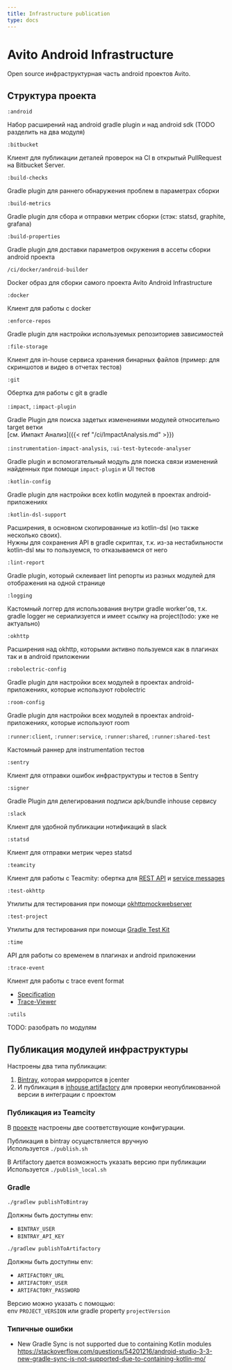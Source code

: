 ```yaml
---
title: Infrastructure publication
type: docs
---
```


# Avito Android Infrastructure

Open source инфраструктурная часть android проектов Avito.

## Структура проекта

`:android` 

Набор расширений над android gradle plugin и над android sdk (TODO разделить на два модуля)

`:bitbucket`

Клиент для публикации деталей проверок на CI в открытый PullRequest на Bitbucket Server.

`:build-checks`

Gradle plugin для раннего обнаружения проблем в параметрах сборки

`:build-metrics`

Gradle plugin для сбора и отправки метрик сборки (стэк: statsd, graphite, grafana)

`:build-properties`

Gradle plugin для доставки параметров окружения в ассеты сборки android проекта

`/ci/docker/android-builder`

Docker образ для сборки самого проекта Avito Android Infrastructure

`:docker`

Клиент для работы с docker

`:enforce-repos`

Gradle plugin для настройки используемых репозиториев зависимостей

`:file-storage`

Клиент для in-house сервиса хранения бинарных файлов (пример: для скриншотов и видео в отчетах тестов)

`:git`

Обертка для работы с git в gradle

`:impact`, `:impact-plugin`

Gradle Plugin для поиска задетых изменениями модулей относительно target ветки\
[см. Импакт Анализ]({{< ref "/ci/ImpactAnalysis.md" >}})

`:instrumentation-impact-analysis`, `:ui-test-bytecode-analyser`

Gradle plugin и вспомогательный модуль для поиска связи изменений найденных при помощи `impact-plugin` и UI тестов 

`:kotlin-config`

Gradle plugin для настройки всех kotlin модулей в проектах android-приложениях

`:kotlin-dsl-support`

Расширения, в основном скопированные из kotlin-dsl (но также несколько своих).\
Нужны для сохранения API в gradle скриптах, т.к. из-за нестабильности kotlin-dsl мы то пользуемся, то отказываемся от него

`:lint-report`

Gradle plugin, который склеивает lint репорты из разных модулей для отображения на одной странице

`:logging`

Кастомный логгер для использования внутри gradle worker'ов, т.к. gradle logger не сериализуется и имеет ссылку на project(todo: уже не актуально)

`:okhttp`

Расширения над okhttp, которыми активно пользуемся как в плагинах так и в android приложении

`:robolectric-config`

Gradle plugin для настройки всех модулей в проектах android-приложениях, которые используют robolectric

`:room-config`

Gradle plugin для настройки всех модулей в проектах android-приложениях, которые используют room

`:runner:client`, `:runner:service`, `:runner:shared`, `:runner:shared-test`

Кастомный раннер для instrumentation тестов

`:sentry`

Клиент для отправки ошибок инфраструктуры и тестов в Sentry

`:signer`

Gradle Plugin для делегирования подписи apk/bundle inhouse сервису

`:slack`

Клиент для удобной публикации нотификаций в slack

`:statsd`

Клиент для отправки метрик через statsd

`:teamcity`

Клиент для работы с Teacmity: обертка для [REST API](https://github.com/JetBrains/teamcity-rest-client) 
и [service messages](https://www.jetbrains.com/help/teamcity/build-script-interaction-with-teamcity.html#BuildScriptInteractionwithTeamCity-ServiceMessages)

`:test-okhttp` 

Утилиты для тестирования при помощи [okhttpmockwebserver](https://github.com/square/okhttp/tree/master/mockwebserver)

`:test-project`

Утилиты для тестирования при помощи [Gradle Test Kit](https://docs.gradle.org/current/userguide/test_kit.html)

`:time`

API для работы со временем в плагинах и android приложении

`:trace-event`

Клиент для работы с trace event format

- [Specification](https://docs.google.com/document/d/1CvAClvFfyA5R-PhYUmn5OOQtYMH4h6I0nSsKchNAySU/preview)
- [Trace-Viewer](https://github.com/catapult-project/catapult/tree/master/tracing)

`:utils`

TODO: разобрать по модулям

## Публикация модулей инфраструктуры

Настроены два типа публикации: 
1. [Bintray](https://bintray.com/avito-tech/maven/avito-android), которая миррорится в jcenter
2. И публикация в [inhouse artifactory](http://links.k.avito.ru/androidArtifactory) для проверки неопубликованной версии в интеграции с проектом

### Публикация из Teamcity

В [проекте](http://links.k.avito.ru/androidTeamcity) настроены две соответствующие конфигурации.

Публикация в bintray осуществляется вручную\
Используется `./publish.sh`

В Artifactory дается возможность указать версию при публикации\
Используется `./publish_local.sh`

### Gradle

`./gradlew publishToBintray`

Должны быть доступны env:

- `BINTRAY_USER`
- `BINTRAY_API_KEY`

`./gradlew publishToArtifactory`

Должны быть доступны env:

- `ARTIFACTORY_URL`
- `ARTIFACTORY_USER`
- `ARTIFACTORY_PASSWORD`

Версию можно указать с помощью:\
env `PROJECT_VERSION` или gradle property `projectVersion`

### Типичные ошибки

 - New Gradle Sync is not supported due to containing Kotlin modules
https://stackoverflow.com/questions/54201216/android-studio-3-3-new-gradle-sync-is-not-supported-due-to-containing-kotlin-mo/
